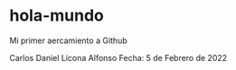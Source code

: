 # hola-mundo
Mi primer aercamiento a Github

Carlos Daniel Licona Alfonso
Fecha: 5 de Febrero de 2022
